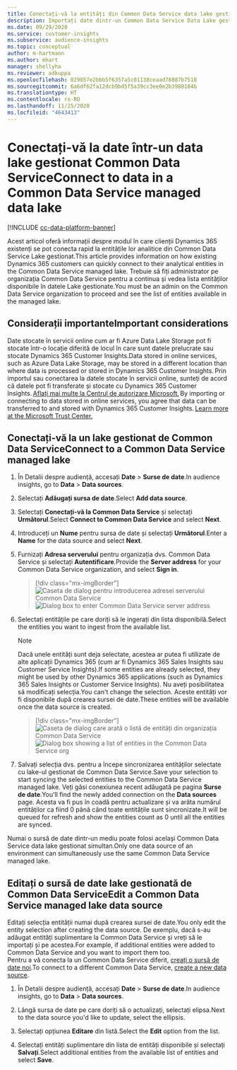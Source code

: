 ```yaml
---
title: Conectați-vă la entități din Common Data Service data lake gestionat
description: Importați date dintr-un Common Data Service Data Lake gestionat.
ms.date: 09/29/2020
ms.service: customer-insights
ms.subservice: audience-insights
ms.topic: conceptual
author: m-hartmann
ms.author: mhart
manager: shellyha
ms.reviewer: adkuppa
ms.openlocfilehash: 029857e2bbb5f6357a5c01138ceaad78887b7518
ms.sourcegitcommit: 6a6df62fa12dcb9bd5f5a39cc3ee0e2b3988184b
ms.translationtype: HT
ms.contentlocale: ro-RO
ms.lasthandoff: 11/25/2020
ms.locfileid: "4643413"
---
```

# <a name="connect-to-data-in-a-common-data-service-managed-data-lake"></a><span data-ttu-id="9f401-103">Conectați-vă la date într-un data lake gestionat Common Data Service</span><span class="sxs-lookup"><span data-stu-id="9f401-103">Connect to data in a Common Data Service managed data lake</span></span>

[!INCLUDE [cc-data-platform-banner](../includes/cc-data-platform-banner.md)]

<span data-ttu-id="9f401-104">Acest articol oferă informații despre modul în care clienții Dynamics 365 existenți se pot conecta rapid la entitățile lor analitice din Common Data Service Lake gestionat.</span><span class="sxs-lookup"><span data-stu-id="9f401-104">This article provides information on how existing Dynamics 365 customers can quickly connect to their analytical entities in the Common Data Service managed lake.</span></span> <span data-ttu-id="9f401-105">Trebuie să fiți administrator pe organizația Common Data Service pentru a continua și vedea lista entităților disponibile în datele Lake gestionate.</span><span class="sxs-lookup"><span data-stu-id="9f401-105">You must be an admin on the Common Data Service organization to proceed and see the list of entities available in the managed lake.</span></span>

## <a name="important-considerations"></a><span data-ttu-id="9f401-106">Considerații importante</span><span class="sxs-lookup"><span data-stu-id="9f401-106">Important considerations</span></span>

<span data-ttu-id="9f401-107">Date stocate în servicii online cum ar fi Azure Data Lake Storage pot fi stocate într-o locație diferită de locul în care sunt datele prelucrate sau stocate Dynamics 365 Customer Insights.</span><span class="sxs-lookup"><span data-stu-id="9f401-107">Data stored in online services, such as Azure Data Lake Storage, may be stored in a different location than where data is processed or stored in Dynamics 365 Customer Insights.</span></span><span data-ttu-id="9f401-108"> Prin importul sau conectarea la datele stocate în servicii online, sunteți de acord că datele pot fi transferate și stocate cu Dynamics 365 Customer Insights. [Aflați mai multe la Centrul de autorizare Microsoft.](https://www.microsoft.com/trust-center)</span><span class="sxs-lookup"><span data-stu-id="9f401-108"> By importing or connecting to data stored in online services, you agree that data can be transferred to and stored with Dynamics 365 Customer Insights. [Learn more at the Microsoft Trust Center.](https://www.microsoft.com/trust-center)</span></span>

## <a name="connect-to-a-common-data-service-managed-lake"></a><span data-ttu-id="9f401-109">Conectați-vă la un lake gestionat de Common Data Service</span><span class="sxs-lookup"><span data-stu-id="9f401-109">Connect to a Common Data Service managed lake</span></span>

1. <span data-ttu-id="9f401-110">În Detalii despre audiență, accesați **Date** > **Surse de date**.</span><span class="sxs-lookup"><span data-stu-id="9f401-110">In audience insights, go to **Data** > **Data sources**.</span></span>

2. <span data-ttu-id="9f401-111">Selectați **Adăugați sursa de date**.</span><span class="sxs-lookup"><span data-stu-id="9f401-111">Select **Add data source**.</span></span>

3. <span data-ttu-id="9f401-112">Selectați **Conectați-vă la Common Data Service** și selectați **Următorul**.</span><span class="sxs-lookup"><span data-stu-id="9f401-112">Select **Connect to Common Data Service** and select **Next**.</span></span>

4. <span data-ttu-id="9f401-113">Introduceți un **Nume** pentru sursa de date și selectați **Următorul**.</span><span class="sxs-lookup"><span data-stu-id="9f401-113">Enter a **Name** for the data source and select **Next**.</span></span>

5. <span data-ttu-id="9f401-114">Furnizați **Adresa serverului** pentru organizația dvs. Common Data Service și selectați **Autentificare**.</span><span class="sxs-lookup"><span data-stu-id="9f401-114">Provide the **Server address** for your Common Data Service organization, and select **Sign in**.</span></span>

   > [!div class="mx-imgBorder"]
   > <span data-ttu-id="9f401-115">![Caseta de dialog pentru introducerea adresei serverului Common Data Service](media/enter-CDS-org-details.png)</span><span class="sxs-lookup"><span data-stu-id="9f401-115">![Dialog box to enter Common Data Service server address](media/enter-CDS-org-details.png)</span></span>

6. <span data-ttu-id="9f401-116">Selectați entitățile pe care doriți să le ingerați din lista disponibilă.</span><span class="sxs-lookup"><span data-stu-id="9f401-116">Select the entities you want to ingest from the available list.</span></span>    

   > [!NOTE]
   > <span data-ttu-id="9f401-117">Dacă unele entități sunt deja selectate, acestea ar putea fi utilizate de alte aplicații Dynamics 365 (cum ar fi Dynamics 365 Sales Insights sau Customer Service Insights).</span><span class="sxs-lookup"><span data-stu-id="9f401-117">If some entities are already selected, they might be used by other Dynamics 365 applications (such as Dynamics 365 Sales Insights or Customer Service Insights).</span></span> <span data-ttu-id="9f401-118">Nu aveți posibilitatea să modificați selecția.</span><span class="sxs-lookup"><span data-stu-id="9f401-118">You can't change the selection.</span></span> <span data-ttu-id="9f401-119">Aceste entități vor fi disponibile după crearea sursei de date.</span><span class="sxs-lookup"><span data-stu-id="9f401-119">These entities will be available once the data source is created.</span></span>

   > [!div class="mx-imgBorder"]
   > <span data-ttu-id="9f401-120">![Caseta de dialog care arată o listă de entități din organizația Common Data Service](media/select-analytical-entities.png)</span><span class="sxs-lookup"><span data-stu-id="9f401-120">![Dialog box showing a list of entities in the Common Data Service org](media/select-analytical-entities.png)</span></span>

7. <span data-ttu-id="9f401-121">Salvați selecția dvs. pentru a începe sincronizarea entităților selectate cu lake-ul gestionat de Common Data Service.</span><span class="sxs-lookup"><span data-stu-id="9f401-121">Save your selection to start syncing the selected entities to the Common Data Service managed lake.</span></span> <span data-ttu-id="9f401-122">Veți găsi conexiunea recent adăugată pe pagina **Surse de date**.</span><span class="sxs-lookup"><span data-stu-id="9f401-122">You'll find the newly added connection on the **Data sources** page.</span></span> <span data-ttu-id="9f401-123">Acesta va fi pus în coadă pentru actualizare și va arăta numărul entităților ca fiind 0 până când toate entitățile sunt sincronizate.</span><span class="sxs-lookup"><span data-stu-id="9f401-123">It will be queued for refresh and show the entities count as 0 until all the entities are synced.</span></span>

<span data-ttu-id="9f401-124">Numai o sursă de date dintr-un mediu poate folosi același Common Data Service data lake gestionat simultan.</span><span class="sxs-lookup"><span data-stu-id="9f401-124">Only one data source of an environment can simultaneously use the same Common Data Service managed lake.</span></span>

## <a name="edit-a-common-data-service-managed-lake-data-source"></a><span data-ttu-id="9f401-125">Editați o sursă de date lake gestionată de Common Data Service</span><span class="sxs-lookup"><span data-stu-id="9f401-125">Edit a Common Data Service managed lake data source</span></span>

<span data-ttu-id="9f401-126">Editați selecția entității numai după crearea sursei de date.</span><span class="sxs-lookup"><span data-stu-id="9f401-126">You only edit the entity selection after creating the data source.</span></span> <span data-ttu-id="9f401-127">De exemplu, dacă s-au adăugat entități suplimentare la Common Data Service și vreți să le importați și pe acestea.</span><span class="sxs-lookup"><span data-stu-id="9f401-127">For example, if additional entities were added to Common Data Service and you want to import them too.</span></span>    
<span data-ttu-id="9f401-128">Pentru a vă conecta la un Common Data Service diferit, [creați o sursă de date noi](#connect-to-a-common-data-service-managed-lake).</span><span class="sxs-lookup"><span data-stu-id="9f401-128">To connect to a different Common Data Service, [create a new data source](#connect-to-a-common-data-service-managed-lake).</span></span>

1. <span data-ttu-id="9f401-129">În Detalii despre audiență, accesați **Date** > **Surse de date**.</span><span class="sxs-lookup"><span data-stu-id="9f401-129">In audience insights, go to **Data** > **Data sources**.</span></span>

2. <span data-ttu-id="9f401-130">Lângă sursa de date pe care doriți să o actualizați, selectați elipsa.</span><span class="sxs-lookup"><span data-stu-id="9f401-130">Next to the data source you'd like to update, select the ellipsis.</span></span>

3. <span data-ttu-id="9f401-131">Selectați opțiunea **Editare** din listă.</span><span class="sxs-lookup"><span data-stu-id="9f401-131">Select the **Edit** option from the list.</span></span>

4. <span data-ttu-id="9f401-132">Selectați entități suplimentare din lista de entități disponibile și selectați **Salvați**.</span><span class="sxs-lookup"><span data-stu-id="9f401-132">Select additional entities from the available list of entities and select **Save**.</span></span>
